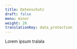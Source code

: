 ```yaml
---
title: Datenschutz
draft: false
menu: minor
weight: 20
translationKey: data_protection
---
```

Lorem ipsum tralala
